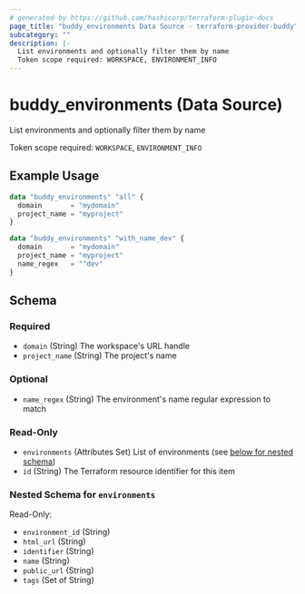 ```yaml
---
# generated by https://github.com/hashicorp/terraform-plugin-docs
page_title: "buddy_environments Data Source - terraform-provider-buddy"
subcategory: ""
description: |-
  List environments and optionally filter them by name
  Token scope required: WORKSPACE, ENVIRONMENT_INFO
---
```


# buddy_environments (Data Source)

List environments and optionally filter them by name

Token scope required: `WORKSPACE`, `ENVIRONMENT_INFO`

## Example Usage

```terraform
data "buddy_environments" "all" {
  domain       = "mydomain"
  project_name = "myproject"
}

data "buddy_environments" "with_name_dev" {
  domain       = "mydomain"
  project_name = "myproject"
  name_regex   = "^dev"
}
```

<!-- schema generated by tfplugindocs -->
## Schema

### Required

- `domain` (String) The workspace's URL handle
- `project_name` (String) The project's name

### Optional

- `name_regex` (String) The environment's name regular expression to match

### Read-Only

- `environments` (Attributes Set) List of environments (see [below for nested schema](#nestedatt--environments))
- `id` (String) The Terraform resource identifier for this item

<a id="nestedatt--environments"></a>
### Nested Schema for `environments`

Read-Only:

- `environment_id` (String)
- `html_url` (String)
- `identifier` (String)
- `name` (String)
- `public_url` (String)
- `tags` (Set of String)

